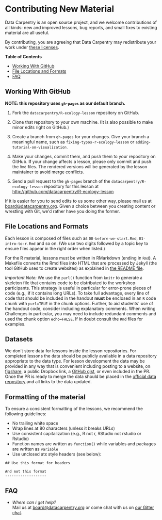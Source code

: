 # Contributing New Material

Data Carpentry is an open source project, and we welcome
contributions of all kinds: new and improved lessons, bug reports,
and small fixes to existing material are all useful.

By contributing, you are agreeing that Data Carpentry may
redistribute your work under [these licenses](LICENSE.Rmd).


**Table of Contents**

*   [Working With GitHub](#working-with-github)
*   [File Locations and Formats](#file-locations-and-formats)
*   [FAQ](#faq)


## Working With GitHub

**NOTE: this repository uses `gh-pages` as our default branch.**

1.  Fork the `datacarpentry/R-ecology-lesson` repository on GitHub.

2.  Clone that repository to your own machine. (It is also possible
    to make minor edits right on GitHub.)

3.  Create a branch from `gh-pages` for your changes.
    Give your branch a meaningful name,
    such as `fixing-typos-r-ecology-lesson`
    or `adding-tutorial-on-visualization`.

4.  Make your changes, commit them, and push them to your
    repository on GitHub.
    If your change affects a lesson, please only commit and push
    the `Rmd` files. The rendered versions will be generated by the
    lesson maintainer to avoid merge conflicts.

5.  Send a pull request to the `gh-pages` branch of the
    `datacarpentry/R-ecology-lesson` repository for this lesson at http://github.com/datacarpentry/R-ecology-lesson

If it is easier for you to send edits to us some other way, please
mail us at [board@datacarpentry.org](mailto:board@datacarpentry.org).
Given a choice between you creating content or wrestling with Git,
we'd rather have you doing the former.


## File Locations and Formats

Each lesson is composed of files such as `00-before-we-start.Rmd`,
 `01-intro-to-r.Rmd` and so on. (We use two digits followed by a
 topic key to ensure files appear in the right order when listed.)

For the R material, lessons must be written in RMarkdown (ending in
`Rmd`). A Makefile converts the Rmd files into HTML that are
processed by Jekyll (the tool GitHub uses to create websites) as
explained in [the README file](README.md).

_Important Note:_ We use the `purl()` function from `knitr` to
generate a skeleton file that contains code to be distributed to
the workshop participants. This strategy is useful in particular
for error-prone pieces of code (e.g., if it contains long URLs). To
take full advantage, every line of code that should be included in
the handout **must** be enclosed in an `R` code chunk with
`purl=TRUE` in the chunk options. Further, to aid students' use of
the handout code, consider including explanatory comments. When
writing Challenges in particular, you may need to include redundant
comments and used the chunk option `echo=FALSE`. If in doubt
consult the `Rmd` files for examples.

## Datasets

We don't store data for lessons inside the lesson repositories. For
completed lessons the data should be publicly available in a data
repository appropriate to the data type. For lesson development the
data may be provided in any way that is convenient including
posting to a website, on [figshare](http://figshare.com/), a public
Dropbox link, a [GitHub gist](https://gist.github.com), or even
included in the PR. Once the PR is ready to merge the data should
be placed in the [official data repository](https://dx.doi.org/10.6084/m9.figshare.1314459.v5)
and all links to the data updated.

## Formatting of the material

To ensure a consistent formatting of the lessons, we recommend the
following guidelines:

* No trailing white space
* Wrap lines at 80 characters (unless it breaks URLs)
* Use consistent capitalization (e.g., R not r, RStudio not rstudio
or Rstudio)
* Function names are written as `function()` while variables and
packages are written as `variable`
* Use unclosed atx style headers (see below):

```
## Use this format for headers

And not this format
-------------------
```

## FAQ

*   *Where can I get help?*
    <br/>
    Mail us at [board@datacarpentry.org](mailto:board@datacarpentry.org)
    or come chat with us on [our Gitter chat](https://gitter.im/data-carpentry/Lobby).

